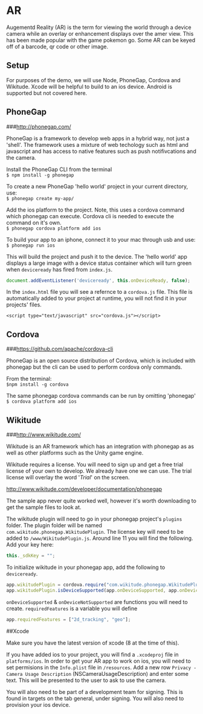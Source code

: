 # AR

Augementd Reality (AR) is the term for viewing the world through a device camera while an overlay
or enhancement displays over the amer view. This has been made popular with the game pokemon go.
Some AR can be keyed off of a barcode, qr code or other image.

## Setup

For purposes of the demo, we will use Node, PhoneGap, Cordova and Wikitude. Xcode
will be helpful to build to an ios device. Android is supported but not covered here.

## PhoneGap

###http://phonegap.com/<br>

PhoneGap is a framework to develop web apps in a hybrid way, not just a 'shell'. The framework
uses a mixture of web techology such as html and javascript and has access to native features
such as push notifivcations and the camera.

Install the PhoneGap CLI from the terminal<br>
`$ npm install -g phonegap`

To create a new PhoneGap 'hello world' project in your current directory, use: <br>
`$ phonegap create my-app/`

Add the ios platform to the project. Note, this uses a cordova command which phonegap can
execute. Cordova cli is needed to execute the command on it's own.<br>
`$ phonegap cordova platform add ios`

To build your app to an iphone, connect it to your mac through usb and use:<br>
`$ phonegap run ios`

This will build the project and push it to the device. The 'hello world' app displays
a large image with a device status container which will turn green when `deviceready` has fired from
`index.js`.

```javascript
document.addEventListener('deviceready', this.onDeviceReady, false);
```

In the `index.html` file you will see a refernce to a `cordova.js` file. This file is automatically
added to your project at runtime, you will not find it in your projects' files.
```
<script type="text/javascript" src="cordova.js"></script>
```

## Cordova

###https://github.com/apache/cordova-cli

PhoneGap is an open source distribution of Cordova, which is included with phonegap but the cli can be used to perform cordova only commands.

From the terminal:<br>
`$npm install -g cordova`

The same phonegap cordova commands can be run by omitting 'phonegap'<br>
`$ cordova platform add ios`

## Wikitude

###http://www.wikitude.com/

Wikitude is an AR framework which has an integration with phonegap as as well as other
platforms such as the Unity game engine.

Wikitude requires a license. You will need to sign up and get a free trial license of your
own to develop. We already have one we can use. The trial license will overlay the word
'_Trial_' on the screen.

http://www.wikitude.com/developer/documentation/phonegap

The sample app never quite worked well, however it's worth downloading to get the sample files
to look at.

The wikitude plugin will need to go in your phonegap project's `plugins` folder. The plugin
folder will be named `com.wikitude.phonegap.WikitudePlugin`. The license key will need to be
added to `/www/WikitudePlugin.js`. Around line 11 you will find  the following. Add your key here:
```javascript
this._sdkKey = "";
```

To initialize wikitude in your phonegap app, add the following to `deviceready`.

```javascript
app.wikitudePlugin = cordova.require("com.wikitude.phonegap.WikitudePlugin.WikitudePlugin");
app.wikitudePlugin.isDeviceSupported(app.onDeviceSupported, app.onDeviceNotSupported, app.requiredFeatures);
```

`onDeviceSupported` & `onDeviceNotSupported` are functions you will need to create.
`requiredFeatures` is a variable you will define

```javascript
app.requiredFeatures = ["2d_tracking", "geo"];
```

##Xcode

Make sure you have the latest version of xcode (8 at the time of this).

If you have added ios to your project, you will find a `.xcodeproj` file in `platforms/ios`.
In order to get your AR app to work on ios, you will need to set permisions in the `Info.plist`
file in `/resources`. Add a new row `Privacy - Camera Usage Description` (NSCameraUsageDescription) and enter some text.
This will be presented to the user to ask to use the camera.

You will also need to be part of a development team for signing. This is found in targets
on the tab general, under signing. You will also need to provision your ios device.
